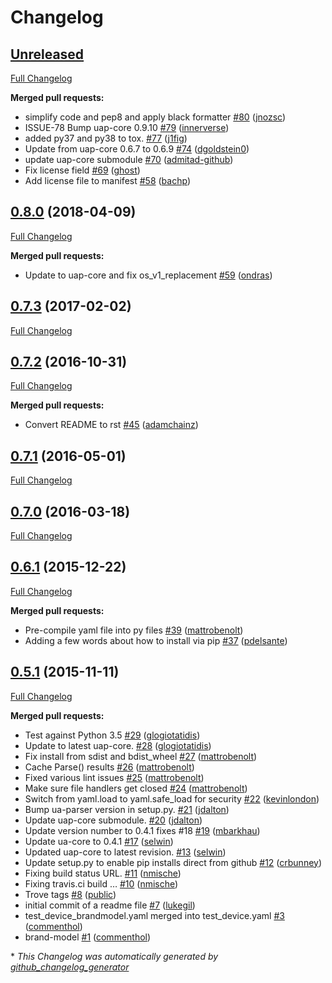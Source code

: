 # Changelog

## [Unreleased](https://github.com/ua-parser/uap-python/tree/HEAD)

[Full Changelog](https://github.com/ua-parser/uap-python/compare/0.8.0...HEAD)

**Merged pull requests:**

- simplify code and pep8 and apply black formatter [\#80](https://github.com/ua-parser/uap-python/pull/80) ([jnozsc](https://github.com/jnozsc))
- ISSUE-78 Bump uap-core 0.9.10 [\#79](https://github.com/ua-parser/uap-python/pull/79) ([innerverse](https://github.com/innerverse))
- added py37 and py38 to tox. [\#77](https://github.com/ua-parser/uap-python/pull/77) ([j1fig](https://github.com/j1fig))
- Update from uap-core 0.6.7 to 0.6.9 [\#74](https://github.com/ua-parser/uap-python/pull/74) ([dgoldstein0](https://github.com/dgoldstein0))
- update uap-core submodule [\#70](https://github.com/ua-parser/uap-python/pull/70) ([admitad-github](https://github.com/admitad-github))
- Fix license field [\#69](https://github.com/ua-parser/uap-python/pull/69) ([ghost](https://github.com/ghost))
- Add license file to manifest [\#58](https://github.com/ua-parser/uap-python/pull/58) ([bachp](https://github.com/bachp))

## [0.8.0](https://github.com/ua-parser/uap-python/tree/0.8.0) (2018-04-09)

[Full Changelog](https://github.com/ua-parser/uap-python/compare/0.7.3...0.8.0)

**Merged pull requests:**

- Update to uap-core and fix os\_v1\_replacement [\#59](https://github.com/ua-parser/uap-python/pull/59) ([ondras](https://github.com/ondras))

## [0.7.3](https://github.com/ua-parser/uap-python/tree/0.7.3) (2017-02-02)

[Full Changelog](https://github.com/ua-parser/uap-python/compare/0.7.2...0.7.3)

## [0.7.2](https://github.com/ua-parser/uap-python/tree/0.7.2) (2016-10-31)

[Full Changelog](https://github.com/ua-parser/uap-python/compare/0.7.1...0.7.2)

**Merged pull requests:**

- Convert README to rst [\#45](https://github.com/ua-parser/uap-python/pull/45) ([adamchainz](https://github.com/adamchainz))

## [0.7.1](https://github.com/ua-parser/uap-python/tree/0.7.1) (2016-05-01)

[Full Changelog](https://github.com/ua-parser/uap-python/compare/0.7.0...0.7.1)

## [0.7.0](https://github.com/ua-parser/uap-python/tree/0.7.0) (2016-03-18)

[Full Changelog](https://github.com/ua-parser/uap-python/compare/0.6.1...0.7.0)

## [0.6.1](https://github.com/ua-parser/uap-python/tree/0.6.1) (2015-12-22)

[Full Changelog](https://github.com/ua-parser/uap-python/compare/0.5.1...0.6.1)

**Merged pull requests:**

- Pre-compile yaml file into py files [\#39](https://github.com/ua-parser/uap-python/pull/39) ([mattrobenolt](https://github.com/mattrobenolt))
- Adding a few words about how to install via pip [\#37](https://github.com/ua-parser/uap-python/pull/37) ([pdelsante](https://github.com/pdelsante))

## [0.5.1](https://github.com/ua-parser/uap-python/tree/0.5.1) (2015-11-11)

[Full Changelog](https://github.com/ua-parser/uap-python/compare/87f8870e06979e4d440ccbfc88ad0673ce7465ff...0.5.1)

**Merged pull requests:**

- Test against Python 3.5 [\#29](https://github.com/ua-parser/uap-python/pull/29) ([glogiotatidis](https://github.com/glogiotatidis))
- Update to latest uap-core. [\#28](https://github.com/ua-parser/uap-python/pull/28) ([glogiotatidis](https://github.com/glogiotatidis))
- Fix install from sdist and bdist\_wheel [\#27](https://github.com/ua-parser/uap-python/pull/27) ([mattrobenolt](https://github.com/mattrobenolt))
- Cache Parse\(\) results [\#26](https://github.com/ua-parser/uap-python/pull/26) ([mattrobenolt](https://github.com/mattrobenolt))
- Fixed various lint issues [\#25](https://github.com/ua-parser/uap-python/pull/25) ([mattrobenolt](https://github.com/mattrobenolt))
- Make sure file handlers get closed [\#24](https://github.com/ua-parser/uap-python/pull/24) ([mattrobenolt](https://github.com/mattrobenolt))
- Switch from yaml.load to yaml.safe\_load for security [\#22](https://github.com/ua-parser/uap-python/pull/22) ([kevinlondon](https://github.com/kevinlondon))
- Bump ua-parser version in setup.py. [\#21](https://github.com/ua-parser/uap-python/pull/21) ([jdalton](https://github.com/jdalton))
- Update uap-core submodule. [\#20](https://github.com/ua-parser/uap-python/pull/20) ([jdalton](https://github.com/jdalton))
- Update version number to 0.4.1 fixes \#18 [\#19](https://github.com/ua-parser/uap-python/pull/19) ([mbarkhau](https://github.com/mbarkhau))
- Update ua-core to 0.4.1 [\#17](https://github.com/ua-parser/uap-python/pull/17) ([selwin](https://github.com/selwin))
- Updated uap-core to latest revision. [\#13](https://github.com/ua-parser/uap-python/pull/13) ([selwin](https://github.com/selwin))
- Update setup.py to enable pip installs direct from github [\#12](https://github.com/ua-parser/uap-python/pull/12) ([crbunney](https://github.com/crbunney))
- Fixing build status URL. [\#11](https://github.com/ua-parser/uap-python/pull/11) ([nmische](https://github.com/nmische))
- Fixing travis.ci build … [\#10](https://github.com/ua-parser/uap-python/pull/10) ([nmische](https://github.com/nmische))
- Trove tags [\#8](https://github.com/ua-parser/uap-python/pull/8) ([public](https://github.com/public))
- initial commit of a readme file [\#7](https://github.com/ua-parser/uap-python/pull/7) ([lukegil](https://github.com/lukegil))
- test\_device\_brandmodel.yaml merged into test\_device.yaml [\#3](https://github.com/ua-parser/uap-python/pull/3) ([commenthol](https://github.com/commenthol))
- brand-model [\#1](https://github.com/ua-parser/uap-python/pull/1) ([commenthol](https://github.com/commenthol))



\* *This Changelog was automatically generated by [github_changelog_generator](https://github.com/github-changelog-generator/github-changelog-generator)*
